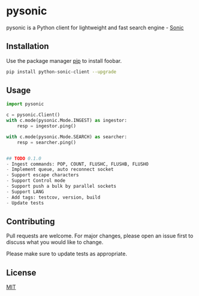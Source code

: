 # pysonic

pysonic is a Python client for lightweight and fast search engine - [Sonic](https://github.com/valeriansaliou/sonic)

## Installation

Use the package manager [pip](https://pip.pypa.io/en/stable/) to install foobar.

```bash
pip install python-sonic-client --upgrade
```

## Usage

```python
import pysonic

c = pysonic.Client()
with c.mode(pysonic.Mode.INGEST) as ingestor:
    resp = ingestor.ping()

with c.mode(pysonic.Mode.SEARCH) as searcher:
    resp = searcher.ping()


## TODO 0.1.0
- Ingest commands: POP, COUNT, FLUSHC, FLUSHB, FLUSHO
- Implement queue, auto reconnect socket
- Support escape characters
- Support Control mode
- Support push a bulk by parallel sockets
- Support LANG
- Add tags: testcov, version, build
- Update tests

```

## Contributing
Pull requests are welcome. For major changes, please open an issue first to discuss what you would like to change.

Please make sure to update tests as appropriate.

## License
[MIT](https://choosealicense.com/licenses/mit/)
